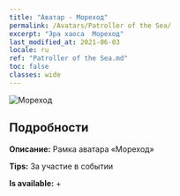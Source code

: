 ```yaml
---
title: "Аватар - Мореход"
permalink: /Avatars/Patroller of the Sea/
excerpt: "Эра хаоса  Мореход"
last_modified_at: 2021-06-03
locale: ru
ref: "Patroller of the Sea.md"
toc: false
classes: wide
---
```

 ![Мореход](/images/a/avatarFrame_102.png)

## Подробности

 **Описание:** Рамка аватара «Мореход» 

 **Tips:** За участие в событии 

 **Is available:**  + 

